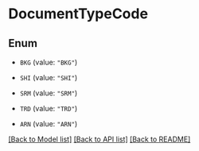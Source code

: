 # DocumentTypeCode

## Enum


* `BKG` (value: `"BKG"`)

* `SHI` (value: `"SHI"`)

* `SRM` (value: `"SRM"`)

* `TRD` (value: `"TRD"`)

* `ARN` (value: `"ARN"`)


[[Back to Model list]](../README.md#documentation-for-models) [[Back to API list]](../README.md#documentation-for-api-endpoints) [[Back to README]](../README.md)


